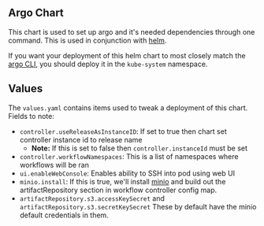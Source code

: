 ## Argo Chart
This chart is used to set up argo and it's needed dependencies through one command. This is used in conjunction with [helm](https://github.com/kubernetes/helm).

If you want your deployment of this helm chart to most closely match the [argo CLI](https://github.com/argoproj/argo), you should deploy it in the `kube-system` namespace.

## Values

The `values.yaml` contains items used to tweak a deployment of this chart. 
Fields to note:
* `controller.useReleaseAsInstanceID`: If set to true then chart set controller instance id to release name
  - __Note:__ If this is set to false then `controller.instanceId` must be set
* `controller.workflowNamespaces`: This is a list of namespaces where workflows will be ran
* `ui.enableWebConsole`: Enables ability to SSH into pod using web UI
* `minio.install`: If this is true, we'll install [minio](https://github.com/kubernetes/charts/tree/master/stable/minio) and build out the artifactRepository section in workflow controller config map. 
* `artifactRepository.s3.accessKeySecret` and `artifactRepository.s3.secretKeySecret` These by default have the minio default credentials in them. 


